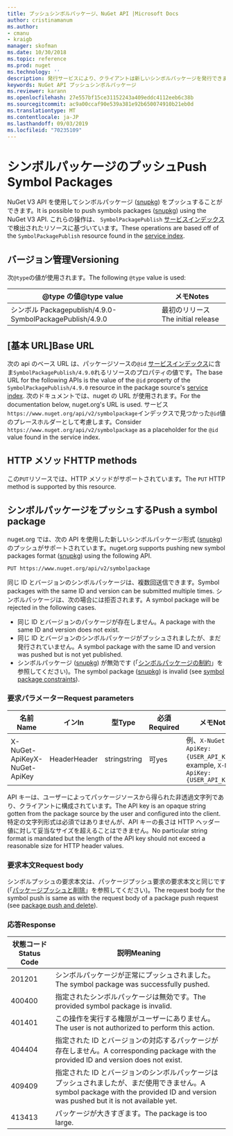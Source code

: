 ```yaml
---
title: プッシュシンボルパッケージ、NuGet API |Microsoft Docs
author: cristinamanum
ms.author:
- cmanu
- kraigb
manager: skofman
ms.date: 10/30/2018
ms.topic: reference
ms.prod: nuget
ms.technology: ''
description: 発行サービスにより、クライアントは新しいシンボルパッケージを発行できます。
keywords: NuGet API プッシュシンボルパッケージ
ms.reviewer: karann
ms.openlocfilehash: 27e557bf15ce31152243a409eddc4112eeb6c38b
ms.sourcegitcommit: ac9a00ccaf90e539a381e92b650074910b21eb0d
ms.translationtype: MT
ms.contentlocale: ja-JP
ms.lasthandoff: 09/03/2019
ms.locfileid: "70235109"
---
```

# <a name="push-symbol-packages"></a><span data-ttu-id="0fef3-104">シンボルパッケージのプッシュ</span><span class="sxs-lookup"><span data-stu-id="0fef3-104">Push Symbol Packages</span></span>

<span data-ttu-id="0fef3-105">NuGet V3 API を使用してシンボルパッケージ ([snupkg](../create-packages/Symbol-Packages-snupkg.md)) をプッシュすることができます。</span><span class="sxs-lookup"><span data-stu-id="0fef3-105">It is possible to push symbols packages ([snupkg](../create-packages/Symbol-Packages-snupkg.md)) using the NuGet V3 API.</span></span>
<span data-ttu-id="0fef3-106">これらの操作は、 `SymbolPackagePublish` [サービスインデックス](service-index.md)で検出されたリソースに基づいています。</span><span class="sxs-lookup"><span data-stu-id="0fef3-106">These operations are based off of the `SymbolPackagePublish` resource found in the [service index](service-index.md).</span></span>

## <a name="versioning"></a><span data-ttu-id="0fef3-107">バージョン管理</span><span class="sxs-lookup"><span data-stu-id="0fef3-107">Versioning</span></span>

<span data-ttu-id="0fef3-108">次`@type`の値が使用されます。</span><span class="sxs-lookup"><span data-stu-id="0fef3-108">The following `@type` value is used:</span></span>

<span data-ttu-id="0fef3-109">@type の値</span><span class="sxs-lookup"><span data-stu-id="0fef3-109">@type value</span></span>                 | <span data-ttu-id="0fef3-110">メモ</span><span class="sxs-lookup"><span data-stu-id="0fef3-110">Notes</span></span>
--------------------        | -----
<span data-ttu-id="0fef3-111">シンボル Packagepublish/4.9.0-</span><span class="sxs-lookup"><span data-stu-id="0fef3-111">SymbolPackagePublish/4.9.0</span></span>  | <span data-ttu-id="0fef3-112">最初のリリース</span><span class="sxs-lookup"><span data-stu-id="0fef3-112">The initial release</span></span>

## <a name="base-url"></a><span data-ttu-id="0fef3-113">[基本 URL]</span><span class="sxs-lookup"><span data-stu-id="0fef3-113">Base URL</span></span>

<span data-ttu-id="0fef3-114">次の api のベース URL は、パッケージソースの`@id` [サービスインデックス](service-index.md)に含ま`SymbolPackagePublish/4.9.0`れるリソースのプロパティの値です。</span><span class="sxs-lookup"><span data-stu-id="0fef3-114">The base URL for the following APIs is the value of the `@id` property of the `SymbolPackagePublish/4.9.0` resource in the package source's [service index](service-index.md).</span></span> <span data-ttu-id="0fef3-115">次のドキュメントでは、nuget の URL が使用されます。</span><span class="sxs-lookup"><span data-stu-id="0fef3-115">For the documentation below, nuget.org's URL is used.</span></span> <span data-ttu-id="0fef3-116">サービス`https://www.nuget.org/api/v2/symbolpackage`インデックスで見つかった`@id`値のプレースホルダーとして考慮します。</span><span class="sxs-lookup"><span data-stu-id="0fef3-116">Consider `https://www.nuget.org/api/v2/symbolpackage` as a placeholder for the `@id` value found in the service index.</span></span>

## <a name="http-methods"></a><span data-ttu-id="0fef3-117">HTTP メソッド</span><span class="sxs-lookup"><span data-stu-id="0fef3-117">HTTP methods</span></span>

<span data-ttu-id="0fef3-118">この`PUT`リソースでは、HTTP メソッドがサポートされています。</span><span class="sxs-lookup"><span data-stu-id="0fef3-118">The `PUT` HTTP method is supported by this resource.</span></span> 

## <a name="push-a-symbol-package"></a><span data-ttu-id="0fef3-119">シンボルパッケージをプッシュする</span><span class="sxs-lookup"><span data-stu-id="0fef3-119">Push a symbol package</span></span>

<span data-ttu-id="0fef3-120">nuget.org では、次の API を使用した新しいシンボルパッケージ形式 ([snupkg](../create-packages/Symbol-Packages-snupkg.md)) のプッシュがサポートされています。</span><span class="sxs-lookup"><span data-stu-id="0fef3-120">nuget.org supports pushing new symbol packages format ([snupkg](../create-packages/Symbol-Packages-snupkg.md)) using the following API.</span></span> 

    PUT https://www.nuget.org/api/v2/symbolpackage

<span data-ttu-id="0fef3-121">同じ ID とバージョンのシンボルパッケージは、複数回送信できます。</span><span class="sxs-lookup"><span data-stu-id="0fef3-121">Symbol packages with the same ID and version can be submitted multiple times.</span></span> <span data-ttu-id="0fef3-122">シンボルパッケージは、次の場合には拒否されます。</span><span class="sxs-lookup"><span data-stu-id="0fef3-122">A symbol package will be rejected in the following cases.</span></span>
- <span data-ttu-id="0fef3-123">同じ ID とバージョンのパッケージが存在しません。</span><span class="sxs-lookup"><span data-stu-id="0fef3-123">A package with the same ID and version does not exist.</span></span>
- <span data-ttu-id="0fef3-124">同じ ID とバージョンのシンボルパッケージがプッシュされましたが、まだ発行されていません。</span><span class="sxs-lookup"><span data-stu-id="0fef3-124">A symbol package with the same ID and version was pushed but is not yet published.</span></span>
- <span data-ttu-id="0fef3-125">シンボルパッケージ ([snupkg](../create-packages/Symbol-Packages-snupkg.md)) が無効です (「[シンボルパッケージの制約](../create-packages/Symbol-Packages-snupkg.md)」を参照してください)。</span><span class="sxs-lookup"><span data-stu-id="0fef3-125">The symbol package ([snupkg](../create-packages/Symbol-Packages-snupkg.md)) is invalid (see [symbol package constraints](../create-packages/Symbol-Packages-snupkg.md)).</span></span>

### <a name="request-parameters"></a><span data-ttu-id="0fef3-126">要求パラメーター</span><span class="sxs-lookup"><span data-stu-id="0fef3-126">Request parameters</span></span>

<span data-ttu-id="0fef3-127">名前</span><span class="sxs-lookup"><span data-stu-id="0fef3-127">Name</span></span>           | <span data-ttu-id="0fef3-128">イン</span><span class="sxs-lookup"><span data-stu-id="0fef3-128">In</span></span>     | <span data-ttu-id="0fef3-129">型</span><span class="sxs-lookup"><span data-stu-id="0fef3-129">Type</span></span>   | <span data-ttu-id="0fef3-130">必須</span><span class="sxs-lookup"><span data-stu-id="0fef3-130">Required</span></span> | <span data-ttu-id="0fef3-131">メモ</span><span class="sxs-lookup"><span data-stu-id="0fef3-131">Notes</span></span>
-------------- | ------ | ------ | -------- | -----
<span data-ttu-id="0fef3-132">X-NuGet-ApiKey</span><span class="sxs-lookup"><span data-stu-id="0fef3-132">X-NuGet-ApiKey</span></span> | <span data-ttu-id="0fef3-133">Header</span><span class="sxs-lookup"><span data-stu-id="0fef3-133">Header</span></span> | <span data-ttu-id="0fef3-134">string</span><span class="sxs-lookup"><span data-stu-id="0fef3-134">string</span></span> | <span data-ttu-id="0fef3-135">可</span><span class="sxs-lookup"><span data-stu-id="0fef3-135">yes</span></span>      | <span data-ttu-id="0fef3-136">例、`X-NuGet-ApiKey: {USER_API_KEY}`</span><span class="sxs-lookup"><span data-stu-id="0fef3-136">For example, `X-NuGet-ApiKey: {USER_API_KEY}`</span></span>

<span data-ttu-id="0fef3-137">API キーは、ユーザーによってパッケージソースから得られた非透過文字列であり、クライアントに構成されています。</span><span class="sxs-lookup"><span data-stu-id="0fef3-137">The API key is an opaque string gotten from the package source by the user and configured into the client.</span></span> <span data-ttu-id="0fef3-138">特定の文字列形式は必須ではありませんが、API キーの長さは HTTP ヘッダー値に対して妥当なサイズを超えることはできません。</span><span class="sxs-lookup"><span data-stu-id="0fef3-138">No particular string format is mandated but the length of the API key should not exceed a reasonable size for HTTP header values.</span></span>

### <a name="request-body"></a><span data-ttu-id="0fef3-139">要求本文</span><span class="sxs-lookup"><span data-stu-id="0fef3-139">Request body</span></span>

<span data-ttu-id="0fef3-140">シンボルプッシュの要求本文は、パッケージプッシュ要求の要求本文と同じです (「[パッケージプッシュと削除](package-publish-resource.md)」を参照してください)。</span><span class="sxs-lookup"><span data-stu-id="0fef3-140">The request body for the symbol push is same as with the request body of a package push request (see [package push and delete](package-publish-resource.md)).</span></span> 

### <a name="response"></a><span data-ttu-id="0fef3-141">応答</span><span class="sxs-lookup"><span data-stu-id="0fef3-141">Response</span></span>

<span data-ttu-id="0fef3-142">状態コード</span><span class="sxs-lookup"><span data-stu-id="0fef3-142">Status Code</span></span> | <span data-ttu-id="0fef3-143">説明</span><span class="sxs-lookup"><span data-stu-id="0fef3-143">Meaning</span></span>
----------- | -------
<span data-ttu-id="0fef3-144">201</span><span class="sxs-lookup"><span data-stu-id="0fef3-144">201</span></span>         | <span data-ttu-id="0fef3-145">シンボルパッケージが正常にプッシュされました。</span><span class="sxs-lookup"><span data-stu-id="0fef3-145">The symbol package was successfully pushed.</span></span>
<span data-ttu-id="0fef3-146">400</span><span class="sxs-lookup"><span data-stu-id="0fef3-146">400</span></span>         | <span data-ttu-id="0fef3-147">指定されたシンボルパッケージは無効です。</span><span class="sxs-lookup"><span data-stu-id="0fef3-147">The provided symbol package is invalid.</span></span>
<span data-ttu-id="0fef3-148">401</span><span class="sxs-lookup"><span data-stu-id="0fef3-148">401</span></span>         | <span data-ttu-id="0fef3-149">この操作を実行する権限がユーザーにありません。</span><span class="sxs-lookup"><span data-stu-id="0fef3-149">The user is not authorized to perform this action.</span></span>
<span data-ttu-id="0fef3-150">404</span><span class="sxs-lookup"><span data-stu-id="0fef3-150">404</span></span>         | <span data-ttu-id="0fef3-151">指定された ID とバージョンの対応するパッケージが存在しません。</span><span class="sxs-lookup"><span data-stu-id="0fef3-151">A corresponding package with the provided ID and version does not exist.</span></span>
<span data-ttu-id="0fef3-152">409</span><span class="sxs-lookup"><span data-stu-id="0fef3-152">409</span></span>         | <span data-ttu-id="0fef3-153">指定された ID とバージョンのシンボルパッケージはプッシュされましたが、まだ使用できません。</span><span class="sxs-lookup"><span data-stu-id="0fef3-153">A symbol package with the provided ID and version was pushed but it is not available yet.</span></span>
<span data-ttu-id="0fef3-154">413</span><span class="sxs-lookup"><span data-stu-id="0fef3-154">413</span></span>         | <span data-ttu-id="0fef3-155">パッケージが大きすぎます。</span><span class="sxs-lookup"><span data-stu-id="0fef3-155">The package is too large.</span></span>

